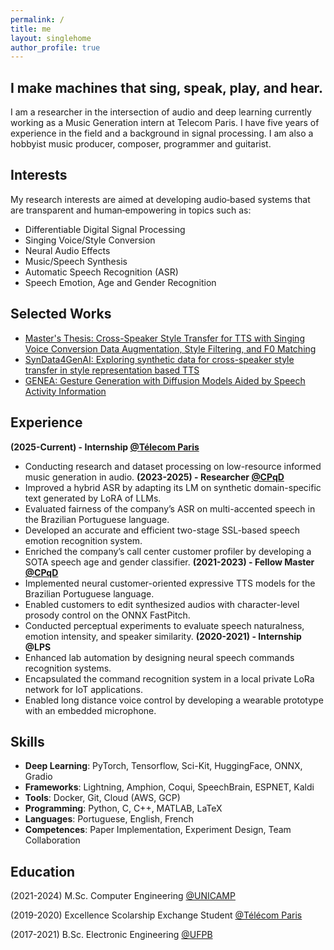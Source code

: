 ```yaml
---
permalink: /
title: me
layout: singlehome
author_profile: true
---
```

## I make machines that sing, speak, play, and hear.
I am a researcher in the intersection of audio and deep learning currently working as a Music Generation intern at Telecom Paris. I have five years of experience in the field and a background in signal processing. I am also a hobbyist music producer, composer, programmer and guitarist.

## Interests
My research interests are aimed at developing audio‑based systems that are transparent and human‑empowering in topics such as: 
* Differentiable Digital Signal Processing
* Singing Voice/Style Conversion
* Neural Audio Effects
* Music/Speech Synthesis
* Automatic Speech Recognition (ASR)
* Speech Emotion, Age and Gender Recognition

## Selected Works
  * [Master's Thesis: Cross-Speaker Style Transfer for TTS with Singing Voice Conversion Data Augmentation, Style Filtering, and F0 Matching](https://repositorio.unicamp.br/Busca/Download?codigoArquivo=575266&tipoMidia=0)
  * [SynData4GenAI: Exploring synthetic data for cross-speaker style transfer in style representation based TTS](https://www.isca-archive.org/syndata4genai_2024/ueda24_syndata4genai.pdf)
  * [GENEA: Gesture Generation with Diffusion Models Aided by Speech Activity Information](https://dl.acm.org/doi/pdf/10.1145/3610661.3616554)

## Experience
**(2025-Current) - Internship [@Télecom Paris](https://www.linkedin.com/company/cpqd/)**
  * Conducting research and dataset processing on low-resource informed music generation in audio.
**(2023-2025) - Researcher [@CPqD](https://www.linkedin.com/company/cpqd/)**
  * Improved a hybrid ASR by adapting its LM on synthetic domain-specific text generated by LoRA of LLMs.
  * Evaluated fairness of the company’s ASR on multi-accented speech in the Brazilian Portuguese language.
  * Developed an accurate and efficient two-stage SSL-based speech emotion recognition system.
  * Enriched the company’s call center customer profiler by developing a SOTA speech age and gender classifier.
**(2021-2023) - Fellow Master [@CPqD](https://www.linkedin.com/company/cpqd/)**
  * Implemented neural customer-oriented expressive TTS models for the Brazilian Portuguese language.
  * Enabled customers to edit synthesized audios with character-level prosody control on the ONNX FastPitch.
  * Conducted perceptual experiments to evaluate speech naturalness, emotion intensity, and speaker similarity.
**(2020-2021) - Internship @LPS**
  * Enhanced lab automation by designing neural speech commands recognition systems.
  * Encapsulated the command recognition system in a local private LoRa network for IoT applications.
  * Enabled long distance voice control by developing a wearable prototype with an embedded microphone.

 ## Skills
  * **Deep Learning**: PyTorch, Tensorflow, Sci-Kit, HuggingFace, ONNX, Gradio
  * **Frameworks**: Lightning, Amphion, Coqui, SpeechBrain, ESPNET, Kaldi
  * **Tools**: Docker, Git, Cloud (AWS, GCP)
  * **Programming**: Python, C, C++, MATLAB, LaTeX
  * **Languages**: Portuguese, English, French
  * **Competences**: Paper Implementation, Experiment Design, Team Collaboration
    
## Education
(2021-2024) M.Sc. Computer Engineering [@UNICAMP](https://www.unicamp.br/unicamp/)

(2019-2020) Excellence Scolarship Exchange Student [@Télécom Paris](https://www.telecom-paris.fr/)

(2017-2021) B.Sc. Electronic Engineering [@UFPB](https://www.ufpb.br/)


